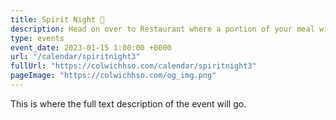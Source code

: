 ```yaml
---
title: Spirit Night 🎉
description: Head on over to Restaurant where a portion of your meal will go back to Colwich HSO.
type: events
event_date: 2023-01-15 1:00:00 +0000
url: "/calendar/spiritnight3"
fullUrl: "https://colwichhso.com/calendar/spiritnight3"
pageImage: "https://colwichhso.com/og_img.png"
---
```

This is where the full text description of the event will go.